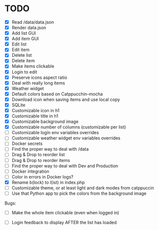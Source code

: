 # TODO

* [x] Read /data/data.json
* [x] Render data.json
* [x] Add list GUI
* [x] Add item GUI
* [x] Edit list
* [x] Edit item
* [x] Delete list
* [x] Delete item
* [x] Make items clickable
* [x] Login to edit
* [x] Preserve icons aspect ratio
* [x] Deal with really long items
* [x] Weather widget
* [x] Default colors based on Catppucchin-mocha
* [x] Download icon when saving items and use local copy
* [x] SQLite
* [x] Customizable icon in h1
* [x] Customizable title in h1
* [x] Customizable background image
* [x] Customizable number of columns (customizable per list)
* [ ] Customizable login env variables overrides
* [ ] Customizable weather widget env variables overrides
* [ ] Docker secrets
* [ ] Find the proper way to deal with /data
* [ ] Drag & Drop to reorder list
* [ ] Drag & Drop to reorder items
* [ ] Find the proper way to deal with Dev and Production
* [ ] Docker integration
* [ ] Color in errors in Docker logs?
* [x] Rename b(lock) to l(ist) in index.php
* [ ] Customizable theme, or at least light and dark modes from catppuccin 
* [ ] Use that Python app to pick the colors from the background image

Bugs:
* [ ] Make the whole item clickable (even when logged in)
* [ ] Login feedback to display AFTER the list has loaded

